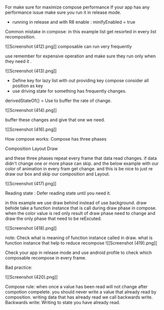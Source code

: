 For make sure for maximize compose performance
If your app has any performance issue make sure you run it in release mode.
- running in release and with R8 enable : minifyEnabled = true

Common mistake in compose:
in this example  list get resorted in every list recomposition.


 
 
![[Screenshot (412).png]]
composable can run very frequently

use remember for expensive operation and make sure they run only when they need it .

![[Screenshot (413).png]]

- Define key for lazy list with out providing key compose consider all position as key
- use driving state for something has frequently changes.

derivedStateOf{} = Use to buffer the rate of change. 

![[Screenshot (414).png]]

buffer these changes and give that one we need.

![[Screenshot (416).png]]


How compose works:
Compose has three phases

Composition
Layout
Draw

and these three phases repeat every frame  that data read changes.
if data didn't change one or more phase can skip.
and the below example with our color of animation in every fram get change. and this is be nice to just re draw our box  and skip our composition and Layout.


![[Screenshot (417).png]]



Reading state : Defer reading state until you need it.

in this example we use draw behind instead of use background.
draw behide take a function instance that is call during draw phase in compose.
when the color value is red only result  of draw phase need to change and draw the only phase that need to be reExcuted.


![[Screenshot (418).png]]
 
note: Check what is meaning of function instance called in draw.
what is function instance that help to reduce recompose
![[Screenshot (419).png]]


Check your app in release mode and use android profile to check which composable recompose in every frame.

Bad  practice:

![[Screenshot (420).png]]

Compose rule:
when once a value has been read will not change after compotion compelete.
you should never write a value that already read by composition. writing data that has already read we call backwards write.
Backwards write: Writing to state you have already read.




